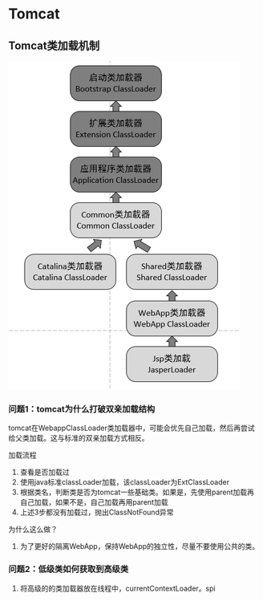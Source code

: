 # Tomcat



## Tomcat类加载机制

![img](/复习/.assert/tomcat/137084-20180526104342525-959933190.png)



### 问题1：tomcat为什么打破双亲加载结构



tomcat在WebappClassLoader类加载器中，可能会优先自己加载，然后再尝试给父类加载。这与标准的双亲加载方式相反。



加载流程

1. 查看是否加载过
2. 使用java标准classLoader加载，该classLoader为ExtClassLoader
3. 根据类名，判断类是否为tomcat一些基础类。如果是，先使用parent加载再自己加载，如果不是，自己加载再用parent加载
4. 上述3步都没有加载过，抛出ClassNotFound异常



为什么这么做？

1. 为了更好的隔离WebApp，保持WebApp的独立性，尽量不要使用公共的类。



### 问题2：低级类如何获取到高级类

1. 将高级的的类加载器放在线程中，currentContextLoader。spi